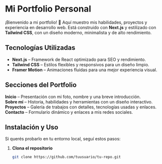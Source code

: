 # Mi Portfolio Personal  

¡Bienvenido a mi portfolio! 🚀 Aquí muestro mis habilidades, proyectos y experiencia en desarrollo web. Está construido con **Next.js** y estilizado con **Tailwind CSS**, con un diseño moderno, minimalista y de alto rendimiento.  

## Tecnologías Utilizadas  

- **Next.js** – Framework de React optimizado para SEO y rendimiento.  
- **Tailwind CSS** – Estilos flexibles y responsivos para un diseño limpio.  
- **Framer Motion** – Animaciones fluidas para una mejor experiencia visual.   

## Secciones del Portfolio  

**Inicio** – Presentación con mi foto, nombre y una breve introducción.  
**Sobre mí** – Historia, habilidades y herramientas con un diseño interactivo.  
**Proyectos** – Galería de trabajos con detalles, tecnologías usadas y enlaces.  
**Contacto** – Formulario dinámico y enlaces a mis redes sociales.  

## Instalación y Uso  

Si querés probarlo en tu entorno local, seguí estos pasos:  

1. **Clona el repositorio**  
   ```bash
   git clone https://github.com/tuusuario/tu-repo.git
